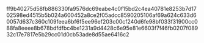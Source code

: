 ff9b40275d58fb886330fa9576dc69eabe4c0f15bd2c4ea40781e8253b7d1702598ed4515b5b024a600452a8ce2f05adcc8590205106af69a624c633d60057d637c360c109feea6bf6f5ee96ef203c00cf240d6fe98bf033f31900cc088fa8eeee8b678bdfdfbc4be1231a9d4428c6e95e81e6603f7f46fb0207f08932c17e7817e5b29cc01d0cb53ade8d55ae6416c2
